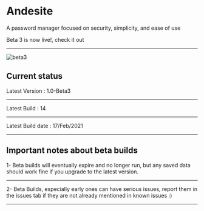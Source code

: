 # Andesite
A password manager focused on security, simplicity, and ease of use

Beta 3 is now live!, check it out
- - - -

![beta3](https://user-images.githubusercontent.com/79132875/154460411-b30a4ee0-ac5b-48f2-88ae-44c78cbd05ef.png)


Current status
---------------------------------
Latest Version : 1.0-Beta3
- - -
Latest Build : 14
- - -
Latest Build date : 17/Feb/2021
- - -

Important notes about beta builds
---------------------------------
1- Beta builds will eventually expire and no longer run, but any saved data should work fine if you upgrade to the latest version.
- - - -
2- Beta Builds, especially early ones can have serious issues, report them in the issues tab if they are not already mentioned in known issues :)
- - - -
